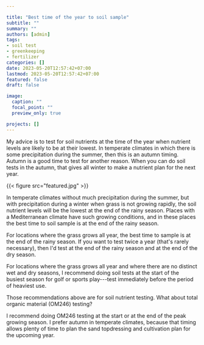 ```yaml
---

title: "Best time of the year to soil sample"
subtitle: ""
summary: ""
authors: [admin]
tags: 
- soil test
- greenkeeping
- fertilizer
categories: []
date: 2023-05-20T12:57:42+07:00
lastmod: 2023-05-20T12:57:42+07:00
featured: false
draft: false

image:
  caption: ""
  focal_point: ""
  preview_only: true

projects: []
---
```


My advice is to test for soil nutrients at the time of the year when nutrient levels are likely to be at their lowest. In temperate climates in which there is some precipitation during the summer, then this is an autumn timing. Autumn is a good time to test for another reason. When you can do soil tests in the autumn, that gives all winter to make a nutrient plan for the next year.

{{< figure src="featured.jpg" >}}

In temperate climates without much precipitation during the summer, but with precipitation during a winter when grass is not growing rapidly, the soil nutrient levels will be the lowest at the end of the rainy season. Places with a Mediterranean climate have such growing conditions, and in these places the best time to soil sample is at the end of the rainy season.

For locations where the grass grows all year, the best time to sample is at the end of the rainy season. If you want to test twice a year (that's rarely necessary), then I'd test at the end of the rainy season and at the end of the dry season.

For locations where the grass grows all year and where there are no distinct wet and dry seasons, I recommend doing soil tests at the start of the busiest season for golf or sports play---test immediately before the period of heaviest use.

Those recommendations above are for soil nutrient testing. What about total organic material (OM246) testing?

I recommend doing OM246 testing at the start or at the end of the peak growing season. I prefer autumn in temperate climates, because that timing allows plenty of time to plan the sand topdressing and cultivation plan for the upcoming year.

